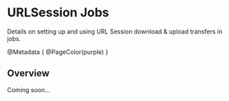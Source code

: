 # URLSession Jobs

Details on setting up and using URL Session download & upload transfers in jobs.

@Metadata {
  @PageColor(purple)
}

## Overview

Coming soon...
